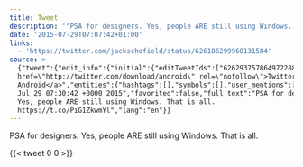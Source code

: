 ```yaml
---
title: Tweet
description: '"PSA for designers. Yes, people ARE still using Windows. That is all. "'
date: '2015-07-29T07:07:42+01:00'
links:
  - 'https://twitter.com/jackschofield/status/626186299960131584'
source: >-
  {"tweet":{"edit_info":{"initial":{"editTweetIds":["626293757864972288"],"editableUntil":"2015-07-29T08:30:42.507Z","editsRemaining":"5","isEditEligible":true}},"retweeted":false,"source":"<a
  href=\"http://twitter.com/download/android\" rel=\"nofollow\">Twitter for
  Android</a>","entities":{"hashtags":[],"symbols":[],"user_mentions":[],"urls":[{"url":"https://t.co/PiG1ZkwmYl","expanded_url":"https://twitter.com/jackschofield/status/626186299960131584","display_url":"twitter.com/jackschofield/…","indices":["69","92"]}]},"display_text_range":["0","92"],"favorite_count":"0","id_str":"626293757864972288","truncated":false,"retweet_count":"0","id":"626293757864972288","possibly_sensitive":false,"created_at":"Wed
  Jul 29 07:30:42 +0000 2015","favorited":false,"full_text":"PSA for designers.
  Yes, people ARE still using Windows. That is all.
  https://t.co/PiG1ZkwmYl","lang":"en"}}
---
```

PSA for designers. Yes, people ARE still using Windows. That is all. 
    
{{< tweet 0 0 >}}
    
